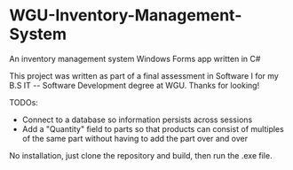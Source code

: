 # WGU-Inventory-Management-System
An inventory management system Windows Forms app written in C#

This project was written as part of a final assessment in Software I for my B.S IT -- Software Development degree at WGU. Thanks for looking!


TODOs: 

- Connect to a database so information persists across sessions
- Add a "Quantity" field to parts so that products can consist of multiples of the same part without having to add the part over and over

No installation, just clone the repository and build, then run the .exe file.
